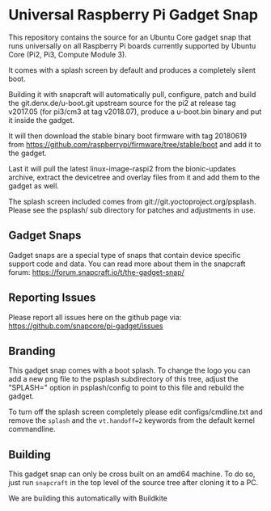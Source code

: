 # Universal Raspberry Pi Gadget Snap

This repository contains the source for an Ubuntu Core gadget snap that runs
universally on all Raspberry Pi boards currently supported by Ubuntu Core (Pi2,
Pi3, Compute Module 3).

It comes with a splash screen by default and produces a completely silent boot.

Building it with snapcraft will automatically pull, configure, patch and build
the git.denx.de/u-boot.git upstream source for the pi2 at release tag v2017.05
(for pi3/cm3 at tag v2018.07), produce a u-boot.bin binary and put it inside the gadget.

It will then download the stable binary boot firmware with tag 20180619
from https://github.com/raspberrypi/firmware/tree/stable/boot and add it to the gadget.

Last it will pull the latest linux-image-raspi2 from the bionic-updates archive, extract the
devicetree and overlay files from it and add them to the gadget as well.

The splash screen included comes from git://git.yoctoproject.org/psplash. Please see the
psplash/ sub directory for patches and adjustments in use.

## Gadget Snaps

Gadget snaps are a special type of snaps that contain device specific support
code and data. You can read more about them in the snapcraft forum:
https://forum.snapcraft.io/t/the-gadget-snap/

## Reporting Issues

Please report all issues here on the github page via:
https://github.com/snapcore/pi-gadget/issues

## Branding

This gadget snap comes with a boot splash. To change the logo you can add a new png file to
the psplash subdirectory of this tree, adjust the "SPLASH=" option in psplash/config to
point to this file and rebuild the gadget.

To turn off the splash screen completely please edit configs/cmdline.txt and remove
the `splash` and the `vt.handoff=2` keywords from the default kernel commandline.

## Building

This gadget snap can only be cross built on an amd64 machine. To do so, just run `snapcraft`
in the top level of the source tree after cloning it to a PC.

We are building this automatically with Buildkite
